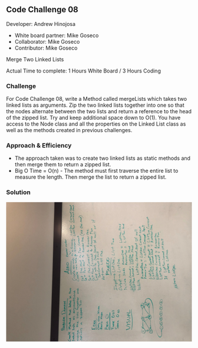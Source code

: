 ## Code Challenge 08

Developer: Andrew Hinojosa

- White board partner: Mike Goseco 
- Collaborator: Mike Goseco
- Contributor: Mike Goseco

Merge Two Linked Lists

Actual Time to complete: 1 Hours White Board / 3 Hours Coding

### Challenge
For Code Challenge 08,  write a Method called mergeLists which takes two linked lists as arguments. Zip the two linked lists together into one so that the nodes alternate between the two lists and return a reference to the head of the zipped list. Try and keep additional space down to O(1). You have access to the Node class and all the properties on the Linked List class as well as the methods created in previous challenges.

### Approach & Efficiency
* The approach taken was to create two linked lists as static methods and then merge them to return a zipped list.
* Big O Time = O(n) - The method must first traverse the entire list to measure the length. Then merge the list to return a zipped list.

### Solution
![White Board 08](https://github.com/drewsview34/data-structures-and-algorithms/blob/master/codeChallenges/lLMerge08/whiteBoard08.jpg)
